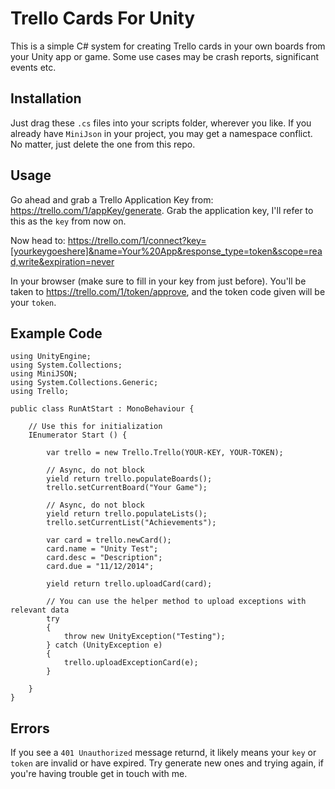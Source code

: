 Trello Cards For Unity
==================

This is a simple C# system for creating Trello cards in your own boards from your Unity app or game. Some use cases may be crash reports, significant events etc.

## Installation

Just drag these `.cs` files into your scripts folder, wherever you like. If you already have `MiniJson` in your project, you may get a namespace conflict. No matter, just delete the one from this repo.

## Usage

Go ahead and grab a Trello Application Key from: https://trello.com/1/appKey/generate. Grab the application key, I'll refer to this as the `key` from now on.

Now head to: https://trello.com/1/connect?key=[yourkeygoeshere]&name=Your%20App&response_type=token&scope=read,write&expiration=never

In your browser (make sure to fill in your key from just before). You'll be taken to https://trello.com/1/token/approve, and the token code given will be your `token`.

## Example Code

    using UnityEngine;
    using System.Collections;
    using MiniJSON;
    using System.Collections.Generic;
    using Trello;
    
    public class RunAtStart : MonoBehaviour {
    
    	// Use this for initialization
    	IEnumerator Start () {
    	
    		var trello = new Trello.Trello(YOUR-KEY, YOUR-TOKEN);
    		
    		// Async, do not block
    		yield return trello.populateBoards();
    		trello.setCurrentBoard("Your Game");
    		
    		// Async, do not block
    		yield return trello.populateLists();
    		trello.setCurrentList("Achievements");
    		
    		var card = trello.newCard();
    		card.name = "Unity Test";
    		card.desc = "Description";
    		card.due = "11/12/2014";
    		
    		yield return trello.uploadCard(card);
    		
    		// You can use the helper method to upload exceptions with relevant data
    		try
    		{
    			throw new UnityException("Testing");
    		} catch (UnityException e)
    		{
    			trello.uploadExceptionCard(e);
    		}
    		
    	}
    }

## Errors

If you see a `401 Unauthorized` message returnd, it likely means your `key` or `token` are invalid or have expired. Try generate new ones and trying again, if you're having trouble get in touch with me.
